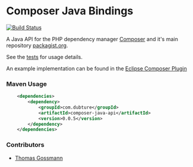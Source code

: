 Composer Java Bindings 
======================

[![Build Status](https://secure.travis-ci.org/pulse00/Composer-Java-Bindings.png)](http://travis-ci.org/pulse00/Composer-Java-Bindings)

A Java API for the PHP dependency manager [Composer](http://getcomposer.org/) and it's main
repository [packagist.org](http://packagist.org/).

See the [tests](https://github.com/pulse00/Composer-Java-Bindings/tree/master/src/test/java/org/getcomposer/test) for usage details.

An example implementation can be found in the [Eclipse Composer Plugin](https://github.com/pulse00/Composer-Eclipse-Plugin)




### Maven Usage

```xml
	<dependencies>
		<dependency>
			<groupId>com.dubture</groupId>
			<artifactId>composer-java-api</artifactId>
			<version>0.0.5</version>
		</dependency>
	</dependencies>
```

### Contributors

- [Thomas Gossmann](https://github.com/gossi)
